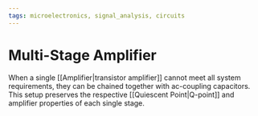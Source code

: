 ```yaml
---
tags: microelectronics, signal_analysis, circuits
---
```


# Multi-Stage Amplifier

When a single [[Amplifier|transistor amplifier]] cannot meet all system requirements, they can be chained together with ac-coupling capacitors. This setup preserves the respective [[Quiescent Point|Q-point]] and amplifier properties of each single stage.